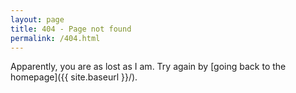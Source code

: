 ```yaml
---
layout: page
title: 404 - Page not found
permalink: /404.html
---
```


Apparently, you are as lost as I am. Try again by [going back to the homepage]({{ site.baseurl }}/).
